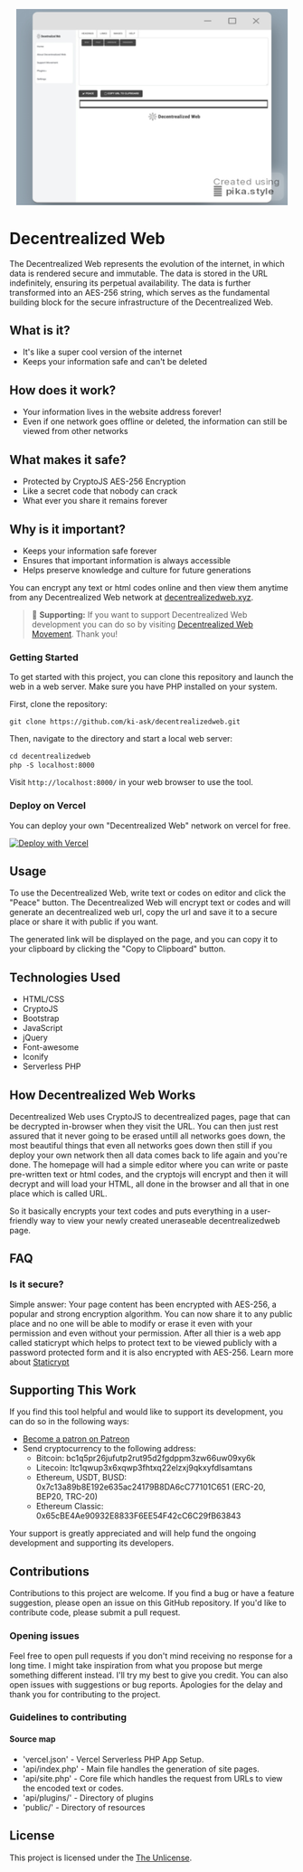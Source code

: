 <p align="center"><img src="/public/img/preview.png" alt="Decentrealized Web" width="480"/></p>

# Decentrealized Web

The Decentrealized Web represents the evolution of the internet, in which data is rendered secure and immutable. The data is stored in the URL indefinitely, ensuring its perpetual availability. The data is further transformed into an AES-256 string, which serves as the fundamental building block for the secure infrastructure of the Decentrealized Web.

## What is it?
- It's like a super cool version of the internet
- Keeps your information safe and can't be deleted

## How does it work?
- Your information lives in the website address forever!
- Even if one network goes offline or deleted, the information can still be viewed from other networks

## What makes it safe?
- Protected by CryptoJS AES-256 Encryption
- Like a secret code that nobody can crack
- What ever you share it remains forever

## Why is it important?
- Keeps your information safe forever
- Ensures that important information is always accessible
- Helps preserve knowledge and culture for future generations

You can encrypt any text or html codes online and then view them anytime from any Decentrealized Web network at [decentrealizedweb.xyz](https://decentrealizedweb.xyz).

> 🌱 **Supporting:** If you want to support Decentrealized Web development you can do so by visiting [Decentrealized Web Movement](https://dub.sh/support-us). Thank you!
>
>

### Getting Started

To get started with this project, you can clone this repository and launch the web in a web server. Make sure you have PHP installed on your system.

First, clone the repository:

```
git clone https://github.com/ki-ask/decentrealizedweb.git
```

Then, navigate to the directory and start a local web server:

```
cd decentrealizedweb
php -S localhost:8000
```

Visit `http://localhost:8000/` in your web browser to use the tool.

### Deploy on Vercel

You can deploy your own "Decentrealized Web" network on vercel for free.

[![Deploy with Vercel](https://vercel.com/button)](https://vercel.com/import/project?template=https://github.com/ki-ask/decentrealizedweb)

## Usage

To use the Decentrealized Web, write text or codes on editor and click the "Peace" button. The Decentrealized Web will encrypt text or codes and will generate an decentrealized web url, copy the url and save it to a secure place or share it with public if you want.

The generated link will be displayed on the page, and you can copy it to your clipboard by clicking the "Copy to Clipboard" button.

## Technologies Used

- HTML/CSS
- CryptoJS
- Bootstrap
- JavaScript
- jQuery
- Font-awesome
- Iconify
- Serverless PHP

## How Decentrealized Web Works

Decentrealized Web uses CryptoJS to decentrealized pages, page that can be decrypted in-browser when they visit the URL. You can then just rest assured that it never going to be erased untill all networks goes down, the most beautiful things that even all networks goes down then still if you deploy your own network then all data comes back to life again and you're done. The homepage will had a simple editor where you can write or paste pre-written text or html codes, and the cryptojs will encrypt and then it will decrypt and will load your HTML, all done in the browser and all that in one place which is called URL.

So it basically encrypts your text codes and puts everything in a user-friendly way to view your newly created uneraseable decentrealizedweb page.

## FAQ

### Is it secure?

Simple answer: Your page content has been encrypted with AES-256, a popular and strong encryption algorithm. You can now share it to any public place and no one will be able to modify or erase it even with your permission and even without your permission. After all thier is a web app called staticrypt which helps to protect text to be viewed publicly with a password protected form and it is also encrypted with AES-256. Learn more about [Staticrypt](https://protect-page.decentrealizedweb.xyz/)

## Supporting This Work

If you find this tool helpful and would like to support its development, you can do so in the following ways:

- [Become a patron on Patreon](https://patreon.com/KiasK?utm_medium=clipboard_copy&utm_source=copyLink&utm_campaign=creatorshare_creator&utm_content=join_link)
- Send cryptocurrency to the following address:
  - Bitcoin: bc1q5pr26jufutp2rut95d2fgdppm3zw66uw09xy6k
  - Litecoin: ltc1qwup3x6xqwp3fhtxq22elzxj9qkxyfdlsamtans
  - Ethereum, USDT, BUSD: 0x7c13a89b8E192e635ac24179B8DA6cC77101C651 (ERC-20, BEP20, TRC-20)
  - Ethereum Classic: 0x65cBE4Ae90932E8833F6EE54F42cC6C29fB63843

Your support is greatly appreciated and will help fund the ongoing development and supporting its developers.

## Contributions

Contributions to this project are welcome. If you find a bug or have a feature suggestion, please open an issue on this GitHub repository. If you'd like to contribute code, please submit a pull request.

### Opening issues

Feel free to open pull requests if you don't mind receiving no response for a long time. I might take inspiration from what you propose but merge something different instead. I'll try my best to give you credit. You can also open issues with suggestions or bug reports. Apologies for the delay and thank you for contributing to the project.

### Guidelines to contributing

#### Source map

- 'vercel.json' - Vercel Serverless PHP App Setup.
- 'api/index.php' - Main file handles the generation of site pages.
- 'api/site.php' - Core file which handles the request from URLs to view the encoded text or codes.
- 'api/plugins/' - Directory of plugins
- 'public/' - Directory of resources

## License

This project is licensed under the [The Unlicense](https://unlicense.org/).
